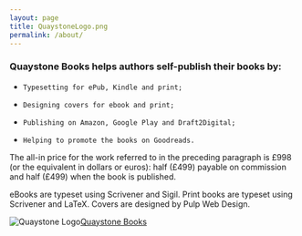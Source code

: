 ```yaml
---
layout: page
title: QuaystoneLogo.png
permalink: /about/
---
```


### Quaystone Books helps authors self-publish their books by:

*     Typesetting for ePub, Kindle and print;
*     Designing covers for ebook and print;
*     Publishing on Amazon, Google Play and Draft2Digital;
*     Helping to promote the books on Goodreads.

The all-in price for the work referred to in the preceding paragraph is £998 (or the equivalent in dollars or euros): half (£499) payable on commission and half (£499) when the book is published.

eBooks are typeset using Scrivener and Sigil.
Print books are typeset using Scrivener and LaTeX.
Covers are designed by Pulp Web Design.



![Quaystone Logo](/Blog/assets/QuaystoneLogo.png)[Quaystone Books](https://thrillers.pub)


